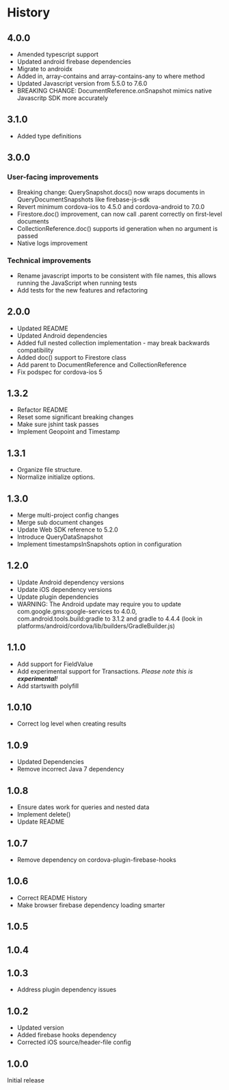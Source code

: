 # History
## 4.0.0
- Amended typescript support
- Updated android firebase dependencies
- Migrate to androidx
- Added in, array-contains and array-contains-any to where method
- Updated Javascript version from 5.5.0 to 7.6.0
- BREAKING CHANGE: DocumentReference.onSnapshot mimics native Javascritp SDK more accurately

## 3.1.0
- Added type definitions

## 3.0.0
### User-facing improvements
- Breaking change: QuerySnapshot.docs() now wraps documents in QueryDocumentSnapshots like firebase-js-sdk
- Revert minimum cordova-ios to 4.5.0 and cordova-android to 7.0.0
- Firestore.doc() improvement, can now call .parent correctly on first-level documents
- CollectionReference.doc() supports id generation when no argument is passed
- Native logs improvement

### Technical improvements
- Rename javascript imports to be consistent with file names, this allows running
  the JavaScript when running tests
- Add tests for the new features and refactoring

## 2.0.0
- Updated README
- Updated Android dependencies
- Added full nested collection implementation - may break backwards compatibility
- Added doc() support to Firestore class
- Add parent to DocumentReference and CollectionReference
- Fix podspec for cordova-ios 5

## 1.3.2
- Refactor README
- Reset some significant breaking changes
- Make sure jshint task passes
- Implement Geopoint and Timestamp

## 1.3.1
- Organize file structure.
- Normalize initialize options.

## 1.3.0
- Merge multi-project config changes
- Merge sub document changes
- Update Web SDK reference to 5.2.0
- Introduce QueryDataSnapshot
- Implement timestampsInSnapshots option in configuration

## 1.2.0
- Update Android dependency versions
- Update iOS dependency versions
- Update plugin dependencies
- WARNING: The Android update may require you to update com.google.gms:google-services to 4.0.0, com.android.tools.build:gradle to 3.1.2 and gradle to 4.4.4 (look in platforms/android/cordova/lib/builders/GradleBuilder.js)

## 1.1.0
- Add support for FieldValue
- Add experimental support for Transactions. _Please note this is **experimental**!_
- Add startswith polyfill

## 1.0.10
- Correct log level when creating results

## 1.0.9
- Updated Dependencies
- Remove incorrect Java 7 dependency

## 1.0.8
- Ensure dates work for queries and nested data
- Implement delete()
- Update README

## 1.0.7
- Remove dependency on cordova-plugin-firebase-hooks

## 1.0.6
- Correct README History
- Make browser firebase dependency loading smarter

## 1.0.5
## 1.0.4
## 1.0.3
- Address plugin dependency issues

## 1.0.2
- Updated version
- Added firebase hooks dependency
- Corrected iOS source/header-file config

## 1.0.0
Initial release
